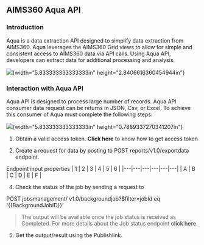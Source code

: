 AIMS360 Aqua API
----------------

### Introduction

Aqua is a data extraction API designed to simplify data extraction from
AIMS360. Aqua leverages the AIMS360 Grid views to allow for simple and
consistent access to AIMS360 data via API calls. Using Aqua API,
developers can extract data for additional processing and analysis.

![](media/image1.png){width="5.833333333333333in"
height="2.8406616360454944in"}

### Interaction with Aqua API

Aqua API is designed to process large number of records. Aqua API
consumer data request can be returns in JSON, Csv, or Excel. To achieve
this consumer of Aqua must complete the following steps:

![](media/image2.png){width="5.833333333333333in"
height="0.7889337270341207in"}

1.  Obtain a valid access token. **Click here** to know how to get
    access token

2.  Create a request for data by posting to POST reports/v1.0/exportdata
    endpoint.

Endpoint input properties
| 1 | 2 | 3 | 4 | 5 | 6 |
|---|---|---|---|---|---|
| A | B | C | D | E | F |

4.  Check the status of the job by sending a request to

POST jobsmanagement/ v1.0/backgroundjob?\$filter=jobId eq
\'{{BackgroundJobID}}\'

> The output will be available once the job status is received as
> Completed. For more details about the Job status endpoint **click
> here**.

5.  Get the output/result using the Publishlink.
